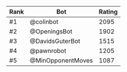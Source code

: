 Rank|Bot|Rating
---|---|---
#1|@colinbot|2095
#2|@OpeningsBot|1902
#3|@DavidsGuterBot|1515
#4|@pawnrobot|1205
#5|@MinOpponentMoves|1087
